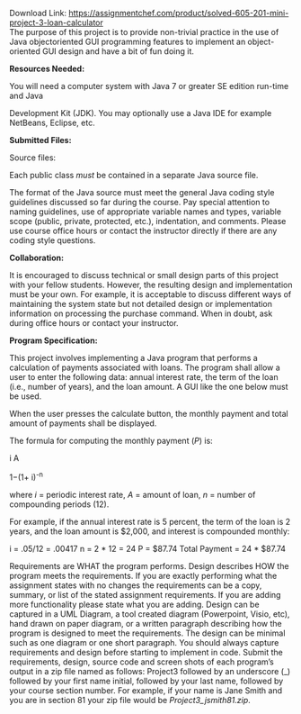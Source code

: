 Download Link: https://assignmentchef.com/product/solved-605-201-mini-project-3-loan-calculator
<br>
The purpose of this project is to provide non-trivial practice in the use of Java objectoriented GUI programming features to implement an object-oriented GUI design and have a bit of fun doing it.

<strong>Resources Needed: </strong>

You will need a computer system with Java 7 or greater SE edition run-time and Java

Development Kit (JDK). You may optionally use a Java IDE for example NetBeans, Eclipse, etc.

<strong>Submitted Files: </strong>

Source files:

Each public class <em>must</em> be contained in a separate Java source file.

The format of the Java source must meet the general Java coding style guidelines discussed so far during the course. Pay special attention to naming guidelines, use of appropriate variable names and types, variable scope (public, private, protected, etc.), indentation, and comments. Please use course office hours or contact the instructor directly if there are any coding style questions.

<strong>Collaboration: </strong>

It is encouraged to discuss technical or small design parts of this project with your fellow students. However, the resulting design and implementation must be your own. For example, it is acceptable to discuss different ways of maintaining the system state but not detailed design or implementation information on processing the purchase command. When in doubt, ask during office hours or contact your instructor.

<strong>Program Specification: </strong>

This project involves implementing a Java program that performs a calculation of payments associated with loans. The program shall allow a user to enter the following data: annual interest rate, the term of the loan (i.e., number of years), and the loan amount. A GUI like the one below must be used.

When the user presses the calculate button, the monthly payment and total amount of payments shall be displayed.

The formula for computing the monthly payment (<em>P</em>) is:

i  A

1−(1+ i)<sup>-n </sup>




where <em>i</em> = periodic interest rate, <em>A</em> = amount of loan, <em>n</em> = number of compounding periods (12).




For example, if the annual interest rate is 5 percent, the term of the loan is 2 years, and the loan amount is $2,000, and interest is compounded monthly:




i = .05/12 = .00417 n = 2 * 12 = 24 P = $87.74 Total Payment = 24 * $87.74







Requirements are WHAT the program performs.  Design describes HOW the program meets the requirements.  If you are exactly performing what the assignment states with no changes the requirements can be a copy, summary, or list of the stated assignment requirements.  If you are adding more functionality please state what you are adding. Design can be captured in a UML Diagram, a tool created diagram (Powerpoint, Visio, etc), hand drawn on paper diagram, or a written paragraph describing how the program is designed to meet the requirements.  The design can be minimal such as one diagram or one short paragraph. You should always capture requirements and design before starting to implement in code.  Submit the requirements, design, source code and screen shots of each program’s output in a zip file named as follows:  Project3 followed by an underscore (_) followed by your first name initial, followed by your last name, followed by your course section number. For example, if your name is Jane Smith and you are in section 81 your zip file would be <em>Project3_jsmith81.zip</em>.














